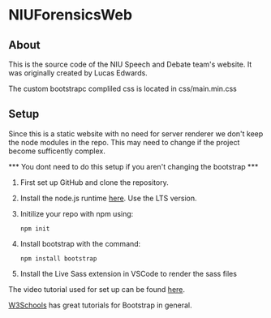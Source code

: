 # NIUForensicsWeb

## About

This is the source code of the NIU Speech and Debate team's website. It was originally created by Lucas Edwards.

The custom bootstrapc compliled css is located in css/main.min.css

## Setup

Since this is a static website with no need for server renderer we don't keep the node modules in the repo. This may need to change if the project become sufficently complex.

*** You dont need to do this setup if you aren't changing the bootstrap ***

1. First set up GitHub and clone the repository.

2. Install the node.js runtime [here](https://nodejs.org/en/). Use the LTS version.

3. Initilize your repo with npm using:
    ```
    npm init
    ```

4. Install bootstrap with the command:

    ```
    npm install bootstrap
    ```

5. Install the Live Sass extension in VSCode to render the sass files 

The video tutorial used for set up can be found [here](https://youtu.be/nCX3QVl_PiI).

[W3Schools](https://www.w3schools.com/bootstrap5/) has great tutorials for Bootstrap in general.
